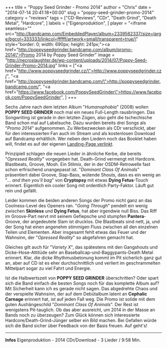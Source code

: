 +++
title = "Poppy Seed Grinder - Promo 2014"
author = "Chris"
date = "2014-07-14 20:41:18+00:00"
slug = "poppy-seed-grinder-promo-2014"
category = "reviews"
tags = ["CD-Reviews", "CDr", "Death Grind", "Death Metal", "Hardcore", ]
labels = ["Eigenproduktion", ]
player = "<iframe seamless=\"\" src=\"http://bandcamp.com/EmbeddedPlayer/album=2339562337/size=large/bgcol=333333/linkcol=ffffff/artwork=small/transparent=true/\" style=\"border: 0; width: 690px; height: 241px;\"><a href=\"http://poppyseedgrinder.bandcamp.com/album/promo-2014\">Promo 2014 by Poppy Seed Grinder</a></iframe>"
image = "http://necroslaughter.de/wp-content/uploads/2014/07/Poppy-Seed-Grinder-Promo-2014.jpg"
links = ["<a href=\"http://www.poppyseedgrinder.cz/\">http://www.poppyseedgrinder.cz/</a>", "<a href=\"http://poppyseedgrinder.bandcamp.com/\">http://poppyseedgrinder.bandcamp.com/</a>", "<a href=\"https://www.facebook.com/PoppySeedGrinder\">https://www.facebook.com/PoppySeedGrinder</a>", ]
+++

Sechs Jahre nach dem letzten Album "_Humanophobia_" (2008) wollen **POPPY SEED GRINDER** noch mal ein neues Full-Length rausbringen. Das Songwriting ist gerade in den letzten Zügen, also geht die tschechische Band schon mal auf Labelsuche. Dazu wurden bereits drei Songs als "_Promo 2014_" aufgenommen. Zu Werbezwecken als CDr verschickt, aber für den interessierten Fan auch im Stream und als kostenlosen Download auf Bandcamp erhältlich. Wer neben den Liedern noch das Booklet haben will, findet es auf der eigenen <a href="http://www.poppyseedgrinder.cz/promo/">Landing-Page verlinkt</a>.

Prinzipiell schlagen die neuen Lieder in ähnliche Kerbe, die bereits "_Opressed Reality_" vorgegeben hat. Death-Grind vermengt mit Hardcore. Blastbeats, Groove, Mosh. Ein Stilmix, der in der OSDM-Retrowelle fast schon erfrischend unangepasst ist. "_Dominant Class Of Animals_" präsentiert dabei Groove, Slap-Bass, wütende Shouts, dass es ein wenig an "_... and then you'll bag_" von **Cryptopsy** mit etwas **Dying Fetus**-Touch erinnert. Eigentlich ein cooler Song mit ordentlich Party-Faktor. Läuft gut rein und gefällt.

Leider kommen die beiden anderen Songs der Promo nicht ganz an das Coolness-Level des Openers ran. "_Going Through_" pendelt ein wenig zwischen **Skinless** und **Dying Fetus**, hat aber irgendwie null Biss. Das Riff im Groove-Part nervt mit seinem Gefiepsche und stumpfen **Pantera**-Groove, der angedeutete Slam ist drucklos. Die Blastbeats sind nett, ja, und der Song hat einen angenehm stimmigen Fluss zwischen all den einzelnen Teilen und Elementen. Aber insgesamt fehlt etwas das Feuer und der Wahnsinn, der "_Opressed Reality_" so abgefahren gemacht hat.

Gleiches gilt auch für "_Variety X_", das spätestens mit den Gangshouts und Dicke-Hose-Attitüde sehr an Baseballcap-und-Baggypants-Death Metal erinnert. Klar, die dicke Rhythmusbetonung kommt im Pit sicherlich ganz gut an, aber auf CD ist es eher durchschnittlich und verliert im geschrammelten Mittelpart sogar zu viel Fahrt und Energie.

Ist die Halbwertszeit von **POPPY SEED GRINDER** überschritten? Oder spart sich die Band einfach die besten Songs noch für das komplette Album auf? Mit Sicherheit kann ich es gerade nicht sagen. Das abgedrehte Chaos und der verspielte Wahnsinn, der auf dem Debütalbum latent an **Cephalic Carnage** erinnert hat, ist auf jeden Fall weg. Die Promo ist solide mit dem guten Aushängeschild "_Dominant Class Of Animals_". Der Rest ist wenigstens Pit-tauglich. Ob das aber ausreicht, um 2014 in der Masse an Bands noch zu überzeugen? Zum Glück können sich interessierte Hardcore/Death-Grind-Jünger selber ein Bild machen. Bei Gefallen würde sich die Band sicher über Feedback von der Basis freuen. Auf geht's!





---
**Infos**
Eigenproduktion - 2014
CDr/Download - 3 Lieder / 9:58 Min.
